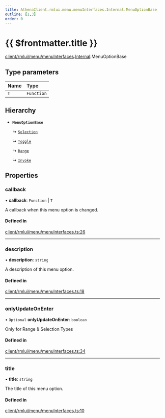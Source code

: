```yaml
---
title: AthenaClient.rmlui.menu.menuInterfaces.Internal.MenuOptionBase
outline: [1,3]
order: 0
---
```


# {{ $frontmatter.title }}


[client/rmlui/menu/menuInterfaces](../modules/client_rmlui_menu_menuInterfaces.md).[Internal](../modules/client_rmlui_menu_menuInterfaces_Internal.md).MenuOptionBase

## Type parameters

| Name | Type |
| :------ | :------ |
| `T` | `Function` |

## Hierarchy

- **`MenuOptionBase`**

  ↳ [`Selection`](client_rmlui_menu_menuInterfaces_Selection.md)

  ↳ [`Toggle`](client_rmlui_menu_menuInterfaces_Toggle.md)

  ↳ [`Range`](client_rmlui_menu_menuInterfaces_Range.md)

  ↳ [`Invoke`](client_rmlui_menu_menuInterfaces_Invoke.md)

## Properties

### callback

• **callback**: `Function` \| `T`

A callback when this menu option is changed.

#### Defined in

[client/rmlui/menu/menuInterfaces.ts:26](https://github.com/Stuyk/altv-athena/blob/3dbae04/src/core/client/rmlui/menu/menuInterfaces.ts#L26)

___

### description

• **description**: `string`

A description of this menu option.

#### Defined in

[client/rmlui/menu/menuInterfaces.ts:18](https://github.com/Stuyk/altv-athena/blob/3dbae04/src/core/client/rmlui/menu/menuInterfaces.ts#L18)

___

### onlyUpdateOnEnter

• `Optional` **onlyUpdateOnEnter**: `boolean`

Only for Range & Selection Types

#### Defined in

[client/rmlui/menu/menuInterfaces.ts:34](https://github.com/Stuyk/altv-athena/blob/3dbae04/src/core/client/rmlui/menu/menuInterfaces.ts#L34)

___

### title

• **title**: `string`

The title of this menu option.

#### Defined in

[client/rmlui/menu/menuInterfaces.ts:10](https://github.com/Stuyk/altv-athena/blob/3dbae04/src/core/client/rmlui/menu/menuInterfaces.ts#L10)
